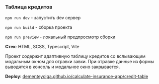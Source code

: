 ### Таблица кредитов

`npm run dev` - запустить dev сервер

`npm run build` - сборка проекта

`npm run preview` - локальный предпросмотр сборки

**Стек**: HTML, SCSS, Typescript, Vite

Проект содержит адаптивную таблицу кредитов со вслывающим модальным окном для отравки завки.
При отравке данные из формы выводятся в консоль и модальное окно закрывается.

**Deploy**: [dementeyolga.github.io/calculate-insurance-app/credit-table](https://dementeyolga.github.io/credit-table)

